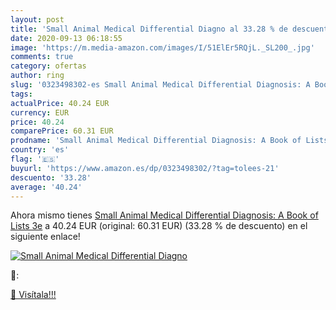 ```yaml
---
layout: post
title: 'Small Animal Medical Differential Diagno al 33.28 % de descuento'
date: 2020-09-13 06:18:55
image: 'https://m.media-amazon.com/images/I/51ElEr5RQjL._SL200_.jpg'
comments: true
category: ofertas
author: ring
slug: '0323498302-es Small Animal Medical Differential Diagnosis: A Book of...'
tags: 
actualPrice: 40.24 EUR
currency: EUR
price: 40.24
comparePrice: 60.31 EUR
prodname: 'Small Animal Medical Differential Diagnosis: A Book of Lists  3e'
country: 'es'
flag: '🇪🇸'
buyurl: 'https://www.amazon.es/dp/0323498302/?tag=tolees-21'
descuento: '33.28'
average: '40.24'
---
```


Ahora mismo tienes [Small Animal Medical Differential Diagnosis: A Book of Lists  3e](https://www.amazon.es/dp/0323498302/?tag=tolees-21) a 40.24 EUR (original: 60.31 EUR) (33.28 %  de descuento) en el siguiente enlace!

[![Small Animal Medical Differential Diagno](https://m.media-amazon.com/images/I/51ElEr5RQjL._SL200_.jpg)](https://www.amazon.es/dp/0323498302/?tag=tolees-21)

🔎:


[🛒 Visítala!!!](https://www.amazon.es/dp/0323498302/?tag=tolees-21)
